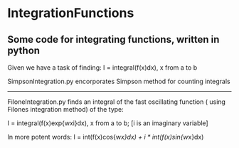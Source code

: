 # IntegrationFunctions
Some code for integrating functions, written in python
------------------------------------------------------------------------
Given we have a task of finding: I = integral(f(x)dx), x from a to b

SimpsonIntegration.py encorporates Simpson method for counting integrals

------------------------------------------------------------------------
FiloneIntegration.py finds an integral of the fast oscillating function (
using Filones integration method) of the type:

I = integral(f(x)exp{w*x*i}dx), x from a to b; [i is an imaginary variable]

In more potent words:
I = int(f(x)cos{w*x}dx) + i * int(f(x)sin{w*x}dx)
